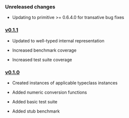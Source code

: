### Unreleased changes

  * Updating to primitive >= 0.6.4.0 for transative bug fixes

### [v0.1.1][1]

  * Updated to well-typed internal representation

  * Increased benchmark coverage

  * Increased test suite coverage


### [v0.1.0][0]

  * Created instances of applicable typeclass instances

  * Added numeric conversion functions

  * Added basic test suite

  * Added stub benchmark


[0]: https://github.com/recursion-ninja/bv-little/tree/v0.1.0
[1]: https://github.com/recursion-ninja/bv-little/tree/v0.1.1
